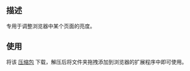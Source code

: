 ## 描述

专用于调整浏览器中某个页面的亮度。

## 使用

将该 [压缩包](https://github.com/ApeWhoLovesCode/browser-mask/tree/main/build/chrome-mv3-prod.zip) 下载，解压后将文件夹拖拽添加到浏览器的扩展程序中即可使用。

